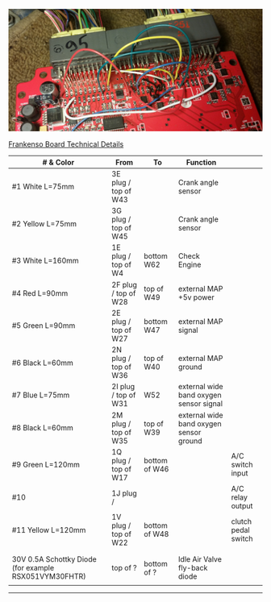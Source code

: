 

![board](installations/MazdaMiataNA6_Frankenso_pnp/Frankenso_MazdaMiataNA6_pnp_053_na6_v0_1.jpg)

[Frankenso Board Technical Details](https://rusefi.com/wiki/index.php?title=Manual:Hardware_Frankenso_board#Default_Pinout)

| # & Color | From | To | Function |   |
|------|------|----|-------|---|
| #1 White L=75mm    | 3E plug / top of W43  |    |    Crank angle sensor   |   |
| #2 Yellow L=75mm   | 3G plug / top of W45  |    |    Crank angle sensor   |   |
| #3 White L=160mm   | 1E plug / top of W4   | bottom W62  |  Check Engine     |   | 
| #4 Red L=90mm      | 2F plug / top of W28  | top of W49 | external MAP +5v power     |   |
| #5 Green L=90mm    | 2E plug / top of W27  | bottom W47 | external MAP signal      |   |
| #6 Black L=60mm    | 2N plug / top of W36  | top of W40 | external MAP ground      |   |
| #7 Blue L=75mm     | 2I plug / top of W31  | W52        | external wide band oxygen sensor signal |
| #8 Black L=60mm    | 2M plug / top of W35  | top of W39 | external wide band oxygen sensor ground      |
| #9 Green L=120mm   | 1Q plug / top of W17  | bottom of W46   |       |  A/C switch input |
| #10     | 1J plug /    |    |       | A/C relay output  |
| #11 Yellow L=120mm | 1V plug / top of W22  | bottom of W48   |       | clutch pedal switch  |
|      |      |    |       |   |
|      |      |    |       |   |
| 30V 0.5A Schottky Diode (for example RSX051VYM30FHTR)     | top of ?    | bottom of ?   | Idle Air Valve fly-back diode      |   |
|      |      |    |       |   |

-----------------------------------
